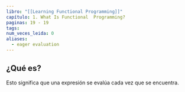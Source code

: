```yaml
---
libro: "[[Learning Functional Programming]]"
capítulo: 1. What Is Functional  Programming?
paginas: 19 - 19
tags: 
num_veces_leida: 0
aliases:
  - eager evaluation
---
```

## ¿Qué es?

 Esto significa que una expresión se evalúa cada vez que se encuentra.

